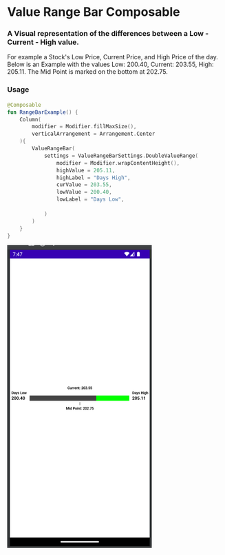 
<h1>Value Range Bar Composable</h1>

<h3>
A Visual representation of the differences between a Low - Current - High value.</h3>



For example a 
Stock's Low Price, Current Price, and High Price of the day. Below is an Example with the values
Low: 200.40, Current: 203.55, High: 205.11. The Mid Point is marked on the bottom at
202.75.  


<h3>Usage</h3>


```kotlin
@Composable
fun RangeBarExample() {
    Column(
        modifier = Modifier.fillMaxSize(),
        verticalArrangement = Arrangement.Center
    ){
        ValueRangeBar(
            settings = ValueRangeBarSettings.DoubleValueRange(
                modifier = Modifier.wrapContentHeight(),
                highValue = 205.11,
                highLabel = "Days High",
                curValue = 203.55,
                lowValue = 200.40,
                lowLabel = "Days Low",

            )
        )
    }
}
```


![img.png](img.png)